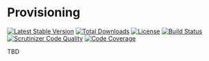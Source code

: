 # Provisioning

[![Latest Stable Version](https://poser.pugx.org/appserver-io/provisioning/v/stable.png)](https://packagist.org/packages/appserver-io/provisioning)
 [![Total Downloads](https://poser.pugx.org/appserver-io/provisioning/downloads.png)](https://packagist.org/packages/appserver-io/provisioning)
 [![License](https://poser.pugx.org/appserver-io/provisioning/license.png)](https://packagist.org/packages/appserver-io/provisioning)
 [![Build Status](https://travis-ci.org/appserver-io/provisioning.png)](https://travis-ci.org/appserver-io/provisioning)
 [![Scrutinizer Code Quality](https://scrutinizer-ci.com/g/appserver-io/provisioning/badges/quality-score.png?b=master)](https://scrutinizer-ci.com/g/appserver-io/provisioning/?branch=master)
 [![Code Coverage](https://scrutinizer-ci.com/g/appserver-io/provisioning/badges/coverage.png?b=master)](https://scrutinizer-ci.com/g/appserver-io/provisioning/?branch=master)

TBD